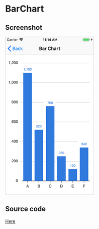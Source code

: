# BarChart

## Screenshot

![Basic](/Documentation/images/ex_bar_chart.png)

## Source code

[Here](/iOSExample/iOSExample/BarChart/BarChartViewController.swift)
